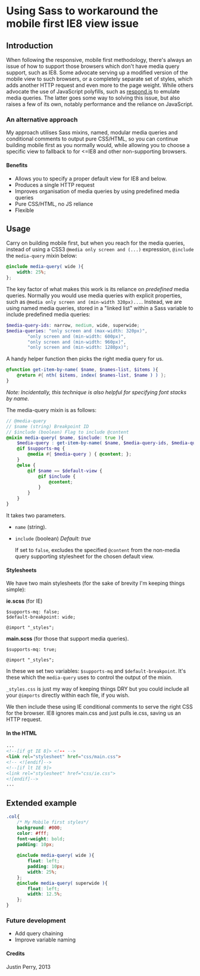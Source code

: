 # Using Sass to workaround the mobile first IE8 view issue

## Introduction
When following the responsive, mobile first methodology, there's always an issue of how to support those browsers which don't have media query support, such as IE8. Some advocate serving up a modified version of the mobile view to such browsers, or a completely separate set of styles, which adds another HTTP request and even more to the page weight. While others advocate the use of JavaScript polyfills, such as [respond.js](https://github.com/scottjehl/Respond) to emulate media queries. The latter goes some way to solving this issue, but also raises a few of its own, notably performance and the reliance on JavaScript.

### An alternative approach

My approach utilises Sass mixins, named, modular media queries and conditional comments to output pure CSS/HTML, so you can continue building mobile first as you normally would, while allowing you to choose a specific view to fallback to for &lt;=IE8 and other non-supporting browsers.

#### Benefits

* Allows you to specify a proper default view for IE8 and below.
* Produces a single HTTP request
* Improves organisation of media queries by using predefined media queries
* Pure CSS/HTML, no JS reliance
* Flexible

## Usage

Carry on building mobile first, but when you reach for the media queries, instead of using a CSS3 `@media only screen and (...)` expression, `@include` the `media-query` mixin below:

```scss
@include media-query( wide ){
	width: 25%;
};
```

The key factor of what makes this work is its reliance on *predefined* media queries. Normally you would use media queries with explicit properties, such as `@media only screen and (min-width 320px)...`. Instead, we are using named media queries, stored in a "linked list" within a Sass variable to include predefined media queries:

``` scss
$media-query-ids: narrow, medium, wide, superwide;
$media-queries: "only screen and (max-width: 320px)",
		"only screen and (min-width: 600px)",
		"only screen and (min-width: 960px)",
		"only screen and (min-width: 1280px)";
```

A handy helper function then picks the right media query for us. 

``` scss
@function get-item-by-name( $name, $names-list, $items ){
	@return #{ nth( $items, index( $names-list, $name ) ) };
}
```

*Note: Incidentally, this technique is also helpful for specifying font stacks by name.*

The media-query mixin is as follows:

``` scss
// @media-query
// $name (string) Breakpoint ID
// $include (boolean) Flag to include @content
@mixin media-query( $name, $include: true ){
	$media-query : get-item-by-name( $name, $media-query-ids, $media-queries );
	@if $supports-mq {
		@media #{ $media-query } { @content; };
	}
	@else {
		@if $name == $default-view {
			@if $include {
				@content;
			}
		}
	}
}
```

It takes two parameters. 

* `name` (string).

* `include` (boolean) *Default: true*

	If set to `false`, excludes the specified `@content` from the non-media query supporting stylesheet for the chosen default view.

#### Stylesheets
We have two main stylesheets (for the sake of brevity I'm keeping things simple): 

**ie.scss** (for IE)
```
$supports-mq: false;
$default-breakpoint: wide;

@import "_styles";
```

**main.scss** (for those that support media queries). 

```
$supports-mq: true;

@import "_styles";
```

In these we set two variables: `$supports-mq` and `$default-breakpoint`. It's these which the `media-query` uses to control the output of the mixin.

`_styles.css` is just my way of keeping things DRY but you could include all your `@imports` directly within each file, if you wish.


We then include these using IE conditional comments to serve the right CSS for the browser. IE8 ignores main.css and just pulls ie.css, saving us an HTTP request.

#### In the HTML

``` html
...
<!--[if gt IE 8]> <!-- -->
<link rel="stylesheet" href="css/main.css">
<!-- <![endif]-->
<!--[if lt IE 9]>
<link rel="stylesheet" href="css/ie.css">
<![endif]-->
...

```

## Extended example

``` scss
.col{
	/* My Mobile first styles*/
	background: #000;
	color: #fff;
	font-weight: bold;
	padding: 10px;
	
	@include media-query( wide ){
		float: left;
		padding: 10px;
		width: 25%;
	};
	@include media-query( superwide ){
		float: left;
		width: 12.5%;
	};
}
```

### Future development

* Add query chaining
* Improve variable naming

#### Credits
Justin Perry, 2013
